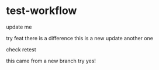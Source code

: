# test-workflow

update me

try feat
there is a difference
this is a new update
another one

check
retest

this came from a new branch
try
yes!
